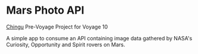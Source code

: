 # Mars Photo API

[Chingu](https://chingu.gitbook.io/) Pre-Voyage Project for Voyage 10

A simple app to consume an API containing image data gathered by NASA's Curiosity, Opportunity and Spirit rovers on Mars.
